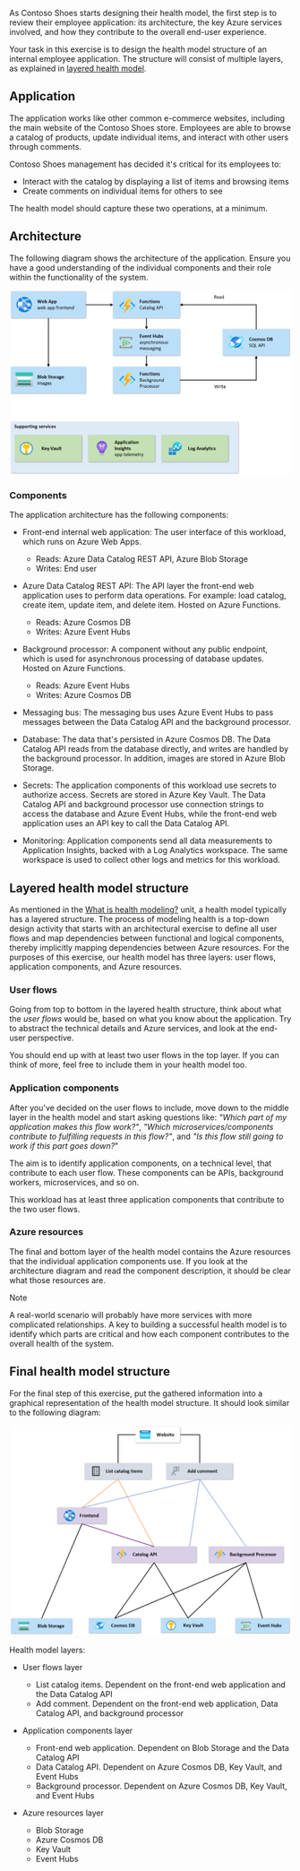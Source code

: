 As Contoso Shoes starts designing their health model, the first step is to review their employee application: its architecture, the key Azure services involved, and how they contribute to the overall end-user experience.

Your task in this exercise is to design the health model structure of an internal employee application. The structure will consist of multiple layers, as explained in [layered health model](2-what-is-health-modeling.md#layered-health-model).

## Application

The application works like other common e-commerce websites, including the main website of the Contoso Shoes store. Employees are able to browse a catalog of products, update individual items, and interact with other users through comments.

Contoso Shoes management has decided it's critical for its employees to:

- Interact with the catalog by displaying a list of items and browsing items
- Create comments on individual items for others to see

The health model should capture these two operations, at a minimum.

## Architecture

The following diagram shows the architecture of the application. Ensure you have a good understanding of the individual components and their role within the functionality of the system.

![Diagram showing the architecture for the Contoso Shoes application.](../media/contoso-shoes-architecture.png)

### Components

The application architecture has the following components:

- Front-end internal web application: The user interface of this workload, which runs on Azure Web Apps.
  - Reads: Azure Data Catalog REST API, Azure Blob Storage
  - Writes: End user

- Azure Data Catalog REST API: The API layer the front-end web application uses to perform data operations. For example: load catalog, create item, update item, and delete item. Hosted on Azure Functions.
  - Reads: Azure Cosmos DB
  - Writes: Azure Event Hubs

- Background processor: A component without any public endpoint, which is used for asynchronous processing of database updates. Hosted on Azure Functions.
  - Reads: Azure Event Hubs
  - Writes: Azure Cosmos DB

- Messaging bus: The messaging bus uses Azure Event Hubs to pass messages between the Data Catalog API and the background processor.

- Database: The data that's persisted in Azure Cosmos DB. The Data Catalog API reads from the database directly, and writes are handled by the background processor. In addition, images are stored in Azure Blob Storage.

- Secrets: The application components of this workload use secrets to authorize access. Secrets are stored in Azure Key Vault. The Data Catalog API and background processor use connection strings to access the database and Azure Event Hubs, while the front-end web application uses an API key to call the Data Catalog API.

- Monitoring: Application components send all data measurements to Application Insights, backed with a Log Analytics workspace. The same workspace is used to collect other logs and metrics for this workload.

## Layered health model structure

As mentioned in the [What is health modeling?](2-what-is-health-modeling.md#layered-health-model) unit, a health model typically has a layered structure. The process of modeling health is a top-down design activity that starts with an architectural exercise to define all user flows and map dependencies between functional and logical components, thereby implicitly mapping dependencies between Azure resources. For the purposes of this exercise, our health model has three layers: user flows, application components, and Azure resources.

### User flows

Going from top to bottom in the layered health structure, think about what the *user flows* would be, based on what you know about the application. Try to abstract the technical details and Azure services, and look at the end-user perspective.

You should end up with at least two user flows in the top layer. If you can think of more, feel free to include them in your health model too.

### Application components

After you've decided on the user flows to include, move down to the middle layer in the health model and start asking questions like: *"Which part of my application makes this flow work?"*, *"Which microservices/components contribute to fulfilling requests in this flow?"*, and *"Is this flow still going to work if this part goes down?*"

The aim is to identify application components, on a technical level, that contribute to each user flow. These components can be APIs, background workers, microservices, and so on.

This workload has at least three application components that contribute to the two user flows.

### Azure resources

The final and bottom layer of the health model contains the Azure resources that the individual application components use. If you look at the architecture diagram and read the component description, it should be clear what those resources are.

> [!NOTE]
> A real-world scenario will probably have more services with more complicated relationships. A key to building a successful health model is to identify which parts are critical and how each component contributes to the overall health of the system.

## Final health model structure

For the final step of this exercise, put the gathered information into a graphical representation of the health model structure. It should look similar to the following diagram:

![Diagram showing the architecture for this layered health model.](../media/layered-health-model.png)

Health model layers:

- User flows layer

  - List catalog items. Dependent on the front-end web application and the Data Catalog API
  - Add comment. Dependent on the front-end web application, Data Catalog API, and background processor

- Application components layer

  - Front-end web application. Dependent on Blob Storage and the Data Catalog API
  - Data Catalog API. Dependent on Azure Cosmos DB, Key Vault, and Event Hubs
  - Background processor. Dependent on Azure Cosmos DB, Key Vault, and Event Hubs

- Azure resources layer

  - Blob Storage
  - Azure Cosmos DB
  - Key Vault
  - Event Hubs
